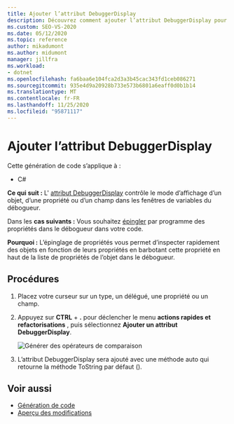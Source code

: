 ```yaml
---
title: Ajouter l’attribut DebuggerDisplay
description: Découvrez comment ajouter l’attribut DebuggerDisplay pour contrôler la façon dont la fenêtre de variables du débogueur affiche un objet, une propriété ou un champ.
ms.custom: SEO-VS-2020
ms.date: 05/12/2020
ms.topic: reference
author: mikadumont
ms.author: midumont
manager: jillfra
ms.workload:
- dotnet
ms.openlocfilehash: fa6baa6e104fca2d3a3b45cac343fd1ceb086271
ms.sourcegitcommit: 935e4d9a20928b733e573b6801a6eaff0d0b1b14
ms.translationtype: MT
ms.contentlocale: fr-FR
ms.lasthandoff: 11/25/2020
ms.locfileid: "95871117"
---
```

# <a name="add-debuggerdisplay-attribute"></a>Ajouter l’attribut DebuggerDisplay

Cette génération de code s’applique à :

- C#

**Ce qui suit :** L' [attribut DebuggerDisplay](../../debugger/using-the-debuggerdisplay-attribute.md) contrôle le mode d’affichage d’un objet, d’une propriété ou d’un champ dans les fenêtres de variables du débogueur.

Dans les **cas suivants :** Vous souhaitez [épingler](../../debugger/view-data-values-in-data-tips-in-the-code-editor.md#pin-properties-in-datatips) par programme des propriétés dans le débogueur dans votre code.

**Pourquoi :** L’épinglage de propriétés vous permet d’inspecter rapidement des objets en fonction de leurs propriétés en barbotant cette propriété en haut de la liste de propriétés de l’objet dans le débogueur. 

## <a name="how-to"></a>Procédures

1. Placez votre curseur sur un type, un délégué, une propriété ou un champ. 

2. Appuyez sur **CTRL** + **.** pour déclencher le menu **actions rapides et refactorisations** , puis sélectionnez **Ajouter un attribut DebuggerDisplay**.

    ![Générer des opérateurs de comparaison](media/add-debugger-display-attribute.png)

3. L’attribut DebuggerDisplay sera ajouté avec une méthode auto qui retourne la méthode ToString par défaut (). 

## <a name="see-also"></a>Voir aussi

- [Génération de code](../code-generation-in-visual-studio.md)
- [Aperçu des modifications](../../ide/preview-changes.md)
